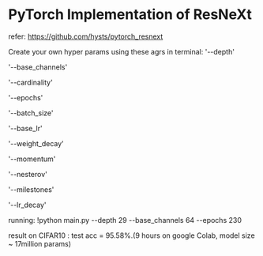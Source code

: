 # PyTorch Implementation of ResNeXt

refer: https://github.com/hysts/pytorch_resnext

Create your own hyper params using these agrs in terminal:
'--depth' 

'--base_channels'

'--cardinality'

'--epochs'

'--batch_size'

'--base_lr'

'--weight_decay'

'--momentum'

'--nesterov'

'--milestones'

'--lr_decay'

running: !python main.py --depth 29 --base_channels 64 --epochs 230 

result on CIFAR10 : test acc = 95.58%.(9 hours on google Colab, model size ~ 17million params)
